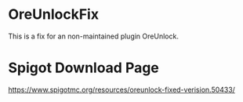 # OreUnlockFix
This is a fix for an non-maintained plugin OreUnlock.

# Spigot Download Page
https://www.spigotmc.org/resources/oreunlock-fixed-verision.50433/
